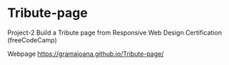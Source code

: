# Tribute-page
Project-2
Build a Tribute page from Responsive Web Design Certification (freeCodeCamp)

Webpage
https://gramajoana.github.io/Tribute-page/
